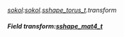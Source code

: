 _[sokol](../../modules/sokol/sokol-module.md):[sokol](../../modules/sokol/sokol-module.md).[sshape\_torus\_t](../../modules/sokol/sokol-sshape_torus_t.md).transform_
##### Field transform:[sshape_mat4_t](../../modules/sokol/sokol-sshape_mat4_t.md)
